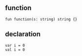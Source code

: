
## function

    fun function(s: string) string {}

## declaration

    var i = 0
    val i = 0

##